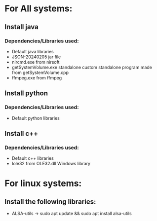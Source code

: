 # For All systems: 
## Install java
### Dependencies/Libraries used:
* Default java libraries
* JSON-20240205 jar file
* nircmd.exe from nirsoft
* getSystemVolume.exe standalone custom standalone program made from getSystemVolume.cpp
* ffmpeg.exe from ffmpeg
## Install python
### Dependencies/Libraries used:
* Default python libraries
## Install c++
### Dependencies/Libraries used:
* Default c++ libraries
* lole32 from OLE32.dll Windows library
# For linux systems:
## Install the following libraries:
*  ALSA-utils -> sudo apt update && sudo apt install alsa-utils